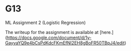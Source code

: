 # G13


ML Assignment 2 (Logistic Regression)

The writeup for the assignment is available at [here.] (https://docs.google.com/document/d/1y-GayvaYQ9e4bCsPdKdcFKmEfNI2EH8gBoFR50TBpJ4/edit)
